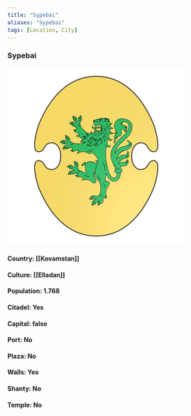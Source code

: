 ```yaml
---
title: "Sypebai"
aliases: "Sypebai"
tags: [Location, City]
---
```

### Sypebai
![](attachment/65e9402610401be3b25a56e923f42132.svg)

#### Country: [[Kovamstan]]

#### Culture: [[Elladan]]

#### Population: 1.768

#### Citadel: Yes

#### Capital: false

#### Port: No

#### Plaza: No

#### Walls: Yes

#### Shanty: No

#### Temple: No

